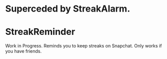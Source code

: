 # Superceded by StreakAlarm.
# StreakReminder
Work in Progress. Reminds you to keep streaks on Snapchat. Only works if you have friends.
